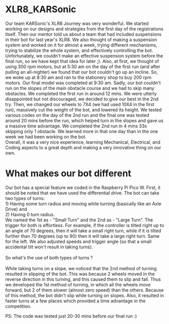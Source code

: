 # XLR8_KARSonic
Our team KARSonic's XLR8 Journey was very wonderful. We started working on our designs and strategies from the first day of the registrations itself. Then our mentor told us about a team that had included suspensions in their bot for last year's XLR8. We also thought of making a suspension system and worked on it for almost a week, trying different mechanisms, trying to stabilize the whole system, and effectively controlling the bot. Unfortunately, we couldn't make an effective suspension system before the final run, so we have kept that idea for later ;). Also, at first, we thought of using 300 rpm motors, but at 5:30 am on the day of the first run (and after pulling an all-nighter) we found that our bot couldn't go up an incline. So, we woke up at 8:30 am and ran to the stationery shop to buy 200 rpm motors. Our final model was completed at 9:30 am. Sadly, our bot couldn't run on the slopes of the main obstacle course and we had to skip many obstacles. We completed the first run in around 12 mins. We were utterly disappointed but not discouraged, we decided to give our best in the 2nd try. Then, we changed our wheels to 7X4 (we had used 10X4 in the first run), massively cut the weight of the bot, and lowered its height. We tested various codes on the day of the 2nd run and the final one was tested around 20 mins before the run, which helped turn in the slopes and gave us a massive time advantage. We completed the 2nd run in 4 mins 33s skipping only 1 obstacle. We learned more in that one day than in the one week we had been working on the bot.<br/>
Overall, it was a very nice experience, learning Mechanical, Electrical, and Coding aspects to a great depth and making a very innovative thing on our own.


# What makes our bot different
Our bot has a special feature we coded in the Raspberry Pi Pico W. First, it should be noted that we have used the differential drive. The bot can take two types of turns: <br/>1) Having some turn radius and moving while turning (basically like an Axle Drive) and 
<br/>2) Having 0 turn radius. 
<br/> We named the 1st as - "Small Turn" and the 2nd as - "Large Turn". The trigger for both is effortless. For example, if the controller is tilted right up to an angle of 70 degrees, then it will take a small right turn, while if it is tilted further than 70 degrees (up to 90) then it will take a large right turn. Same for the left. We also adjusted speeds and trigger angle (so that a small accidental tilt won't result in taking turns).
<br/><br/>
So what's the use of both types of turns ?
<br/><br/>
While taking turns on a slope, we noticed that the 2nd method of turning resulted in slipping of the bot. This was because 2 wheels moved in the reverse direction in this turning, and this caused them to slip and fall. Thus we developed the 1st method of turning, in which all the wheels move forward, but 2 of them slower (almost zero speed) than the others. Because of this method, the bot didn't slip while turning on slopes. Also, it resulted in faster turns at a few places which provided a time advantage in the competition.

PS: The code was tested just 20-30 mins before our final run :)
